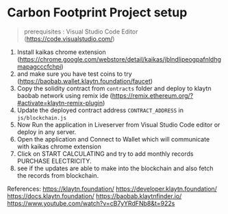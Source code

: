# Carbon Footprint Project setup

> prerequisites : Visual Studio Code Editor (https://code.visualstudio.com/)

1) Install kaikas chrome extension (https://chrome.google.com/webstore/detail/kaikas/jblndlipeogpafnldhgmapagcccfchpi)
2)  and make sure you have test coins to try (https://baobab.wallet.klaytn.foundation/faucet)
3) Copy the solidity contract from `contracts` folder and deploy to klaytn baobab network using remix ide (https://remix.ethereum.org/?#activate=klaytn-remix-plugin)
4) Update the deployed contract address `CONTRACT_ADDRESS` in `js/blockchain.js` 
5) Now Run the application in Liveserver from Visual Studio Code editor or deploy in any server.
6) Open the application and Connect to Wallet which will communicate with kaikas chrome extension
7) Click on START CALCULATING and try to add monthly records PURCHASE ELECTRICITY.
8) see if the updates are able to make into the blockchain and also fetch the records from blockchain.

References:
https://klaytn.foundation/
https://developer.klaytn.foundation/
https://docs.klaytn.foundation/
https://baobab.klaytnfinder.io/
https://www.youtube.com/watch?v=cB7yYRdFNb8&t=922s
